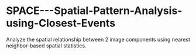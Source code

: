 # SPACE---Spatial-Pattern-Analysis-using-Closest-Events
Analyze the spatial relationship between 2 image components using nearest neighbor-based spatial statistics.
